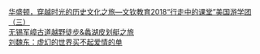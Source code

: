   
[华盛顿，穿越时光的历史文化之旅—文钦教育2018“行走中的课堂”美国游学团（三）](http://www.dianyue.me/archives/044/308tproe8780l4ti/)  
[无锡军嶂古道越野徒步&amp;蠡湖皮划艇之旅](http://www.dianyue.me/archives/018/xg4r6fvc2cvkhf8y/)  
[刘魏东：虚幻的世界买不起爱情的单](http://www.dianyue.me/archives/686/6hfj0ssysninyxa2/)